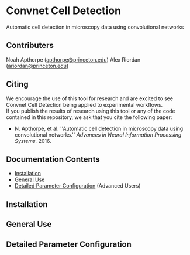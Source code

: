 # Convnet Cell Detection
Automatic cell detection in microscopy data using convolutional networks

## Contributers
Noah Apthorpe (apthorpe@princeton.edu)
Alex Riordan (ariordan@princeton.edu)

## Citing
We encourage the use of this tool for research and are excited to see Convnet Cell Detection being applied to experimental workflows.  
If you publish the results of research using this tool or any of the code contained in this repository, we ask that you cite the following
paper:
-  N. Apthorpe, et al. ''Automatic cell detection in microscopy data using convolutional networks.'' *Advances in Neural Information Processing Systems.* 2016. 

## Documentation Contents
- [Installation](#installation)
- [General Use](#general-use)
- [Detailed Parameter Configuration](#detailed-parameter-configuration) (Advanced Users)

## Installation

## General Use

## Detailed Parameter Configuration